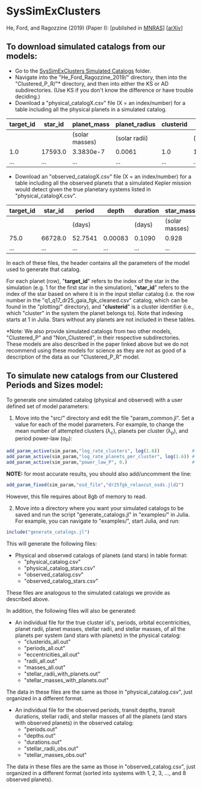 # SysSimExClusters

He, Ford, and Ragozzine (2019) (Paper I): \[published in [MNRAS](https://doi.org/10.1093/mnras/stz2869)\] \[[arXiv](https://arxiv.org/abs/1907.07773)\]



## To download simulated catalogs from our models:

* Go to the [SysSimExClusters Simulated Catalogs](https://psu.box.com/s/v09s9fhbmyele911drej29apijlxsbp3) folder.
* Navigate into the "He_Ford_Ragozzine_2019/" directory, then into the "Clustered_P_R/"\* directory, and then into either the KS or AD subdirectories. (Use KS if you don't know the difference or have trouble deciding.) 
* Download a "physical_catalogX.csv" file (X = an index/number) for a table including all the physical planets in a simulated catalog.

| target_id | star_id | planet_mass    | planet_radius | clusterid | period     | ecc      | star_mass |
|-----------|---------|----------------|---------------|-----------|------------|----------|-----------|
|           |         | (solar masses) | (solar radii) |           | (days)     |          | (solar masses) |
| 1.0       | 17593.0 | 3.3830e-7      | 0.0061        | 1.0       | 159.0465   | 0.0107   | 0.992     |
| ...       | ...     | ...            | ...           | ...       | ...        | ...      | ...       |

* Download an "observed_catalogX.csv" file (X = an index/number) for a table including all the observed planets that a simulated Kepler mission would detect given the true planetary systems listed in "physical_catalogX.csv".

| target_id | star_id | period    | depth   | duration | star_mass      | star_radius |
|-----------|---------|-----------|---------|----------|----------------|-------------|
|           |         | (days)    |         | (days)   | (solar masses) | (solar radii) |
| 75.0      | 66728.0 | 52.7541   | 0.00083 | 0.1090   | 0.928          | 0.7874      |
| ...       | ...     | ...       | ...     | ...      | ...            | ...         |

In each of these files, the header contains all the parameters of the model used to generate that catalog.

For each planet (row), "**target_id**" refers to the index of the star in the simulation (e.g. 1 for the first star in the simulation), "**star_id**" refers to the index of the star based on where it is in the input stellar catalog (i.e. the row number in the "q1_q17_dr25_gaia_fgk_cleaned.csv" catalog, which can be found in the "plotting/" directory), and "**clusterid**" is a cluster identifier (i.e., which "cluster" in the system the planet belongs to). Note that indexing starts at 1 in Julia. Stars without any planets are not included in these tables.

\*Note: We also provide simulated catalogs from two other models, "Clustered_P" and "Non_Clustered", in their respective subdirectories. These models are also described in the paper linked above but we do not recommend using these models for science as they are not as good of a description of the data as our "Clustered_P_R" model.



## To simulate new catalogs from our Clustered Periods and Sizes model:

To generate one simulated catalog (physical and observed) with a user defined set of model parameters:

1. Move into the "src/" directory and edit the file "param_common.jl". Set a value for each of the model parameters. For example, to change the mean number of attempted clusters (&lambda;<sub>c</sub>), planets per cluster (&lambda;<sub>p</sub>), and period power-law (&alpha;<sub>P</sub>):
```julia
add_param_active(sim_param,"log_rate_clusters", log(1.6))            # Set the (log) mean number of clusters
add_param_active(sim_param,"log_rate_planets_per_cluster", log(1.6)) # Set the (log) mean number of planets per cluster
add_param_active(sim_param,"power_law_P", 0.)                        # Set the period power-law index (-1 = flat in log-period)
```
**NOTE:** for most accurate results, you should also add/uncomment the line:
```julia
add_param_fixed(sim_param,"osd_file","dr25fgk_relaxcut_osds.jld2")
```
However, this file requires about 8gb of memory to read.

2. Move into a directory where you want your simulated catalogs to be saved and run the script "generate_catalogs.jl" in "examples/" in Julia. For example, you can navigate to "examples/", start Julia, and run:
```julia
include("generate_catalogs.jl")
```
This will generate the following files:
* Physical and observed catalogs of planets (and stars) in table format:
  * "physical_catalog.csv"
  * "physical_catalog_stars.csv"
  * "observed_catalog.csv"
  * "observed_catalog_stars.csv"

These files are analogous to the simulated catalogs we provide as described above.

In addition, the following files will also be generated:
* An individual file for the true cluster id's, periods, orbital eccentricities, planet radii, planet masses, stellar radii, and stellar masses, of all the planets per system (and stars with planets) in the physical catalog:
  * "clusterids_all.out"
  * "periods_all.out"
  * "eccentricities_all.out"
  * "radii_all.out"
  * "masses_all.out"
  * "stellar_radii_with_planets.out"
  * "stellar_masses_with_planets.out"

The data in these files are the same as those in "physical_catalog.csv", just organized in a different format.
* An individual file for the observed periods, transit depths, transit durations, stellar radii, and stellar masses of all the planets (and stars with observed planets) in the observed catalog:
  * "periods.out"
  * "depths.out"
  * "durations.out"
  * "stellar_radii_obs.out"
  * "stellar_masses_obs.out"

The data in these files are the same as those in "observed_catalog.csv", just organized in a different format (sorted into systems with 1, 2, 3, ..., and 8 observed planets).
